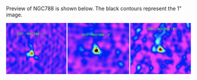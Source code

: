 Preview of NGC788 is shown below. The black contours represent the 1" image. 

![NGC788](NGC788.png "NGC788")


